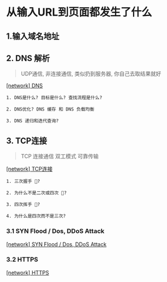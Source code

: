 
# 从输入URL到页面都发生了什么

## 1.输入域名地址

## 2. DNS 解析 
>UDP通信, 非连接通信, 类似扔到服务器, 你自己去取结果就好

[[network] DNS](https://zhuanlan.zhihu.com/p/136646623)
```
1. DNS是什么? 目标是什么? 查找流程是什么?

2. DNS优化? DNS 缓存 和 DNS 负载均衡

3. DNS 递归和迭代查询?
```

## 3. TCP连接
>TCP 连接通信 双工模式 可靠传输

[[network] TCP连接](https://zhuanlan.zhihu.com/p/136699630)
```
1. 三次握手 🤝?

2. 为什么不是二次或四次 🤝?

3. 四次挥手 👋? 

4. 为什么是四次而不是三次?
```

### 3.1 SYN Flood / Dos, DDoS Attack
[[network] SYN Flood / Dos, DDoS Attack](https://zhuanlan.zhihu.com/p/136734505)

### 3.2 HTTPS
[[network] HTTPS](https://zhuanlan.zhihu.com/p/136772124)